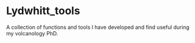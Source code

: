 # Lydwhitt_tools
A collection of functions and tools I have developed and find useful during my volcanology PhD. 
